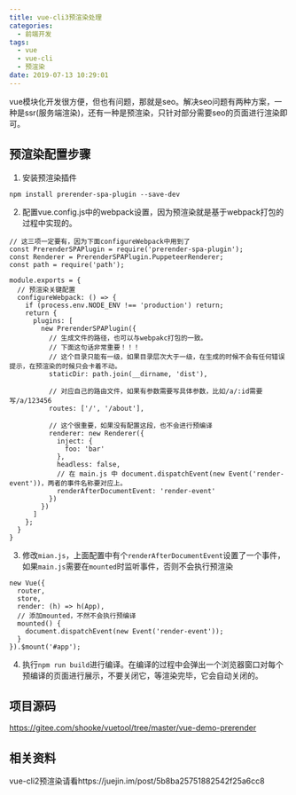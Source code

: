 ```yaml
---
title: vue-cli3预渲染处理
categories:
  - 前端开发
tags:
  - vue
  - vue-cli
  - 预渲染
date: 2019-07-13 10:29:01
---
```

vue模块化开发很方便，但也有问题，那就是seo。解决seo问题有两种方案，一种是ssr(服务端渲染)，还有一种是预渲染，只针对部分需要seo的页面进行渲染即可。
<!-- more -->
## 预渲染配置步骤
1. 安装预渲染插件
```
npm install prerender-spa-plugin --save-dev
```
2. 配置vue.config.js中的webpack设置，因为预渲染就是基于webpack打包的过程中实现的。
```
// 这三项一定要有，因为下面configureWebpack中用到了
const PrerenderSPAPlugin = require('prerender-spa-plugin');
const Renderer = PrerenderSPAPlugin.PuppeteerRenderer;
const path = require('path');

module.exports = {
  // 预渲染关键配置
  configureWebpack: () => {
    if (process.env.NODE_ENV !== 'production') return;
    return {
      plugins: [
        new PrerenderSPAPlugin({
          // 生成文件的路径，也可以与webpakc打包的一致。
          // 下面这句话非常重要！！！
          // 这个目录只能有一级，如果目录层次大于一级，在生成的时候不会有任何错误提示，在预渲染的时候只会卡着不动。
          staticDir: path.join(__dirname, 'dist'),
  
          // 对应自己的路由文件，如果有参数需要写具体参数，比如/a/:id需要写/a/123456
          routes: ['/', '/about'],
  
          // 这个很重要，如果没有配置这段，也不会进行预编译
          renderer: new Renderer({
            inject: {
              foo: 'bar'
            },
            headless: false,
            // 在 main.js 中 document.dispatchEvent(new Event('render-event'))，两者的事件名称要对应上。
            renderAfterDocumentEvent: 'render-event'
          })
        })
      ]
    };
  }
}
```
3. 修改`mian.js`，上面配置中有个`renderAfterDocumentEvent`设置了一个事件，如果`main.js`需要在`mounted`时监听事件，否则不会执行预渲染
```
new Vue({
  router,
  store,
  render: (h) => h(App),
  // 添加mounted，不然不会执行预编译
  mounted() {
    document.dispatchEvent(new Event('render-event'));
  }
}).$mount('#app');
```
4. 执行`npm run build`进行编译。在编译的过程中会弹出一个浏览器窗口对每个预编译的页面进行展示，不要关闭它，等渲染完毕，它会自动关闭的。

## 项目源码
https://gitee.com/shooke/vuetool/tree/master/vue-demo-prerender

## 相关资料
vue-cli2预渲染请看https://juejin.im/post/5b8ba25751882542f25a6cc8